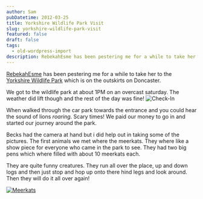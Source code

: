 ```yaml
---
author: Sam
pubDatetime: 2012-03-25
title: Yorkshire Wildlife Park Visit
slug: yorkshire-wildlife-park-visit
featured: false
draft: false
tags:
  - old-wordpress-import
description: RebekahEsme has been pestering me for a while to take her to the Yorkshire Wildlife Park which is on the outskirts on Doncaster...
---
```


[RebekahEsme](http://rebekahesme.com) has been pestering me for a while to take her to the [Yorkshire Wildlife Park](http://www.yorkshirewildlifepark.co.uk/) which is on the outskirts on Doncaster.

We got to the wildlife park at about 1PM on an overcast saturday. The weather did lift though and the rest of the day was fine!
![Check-In](http://cl.ly/3W1d0q1Y291f45033m0R/Image%202012-03-24%20at%207.01.09%20PM.png)

When walked through the car park towards the entrance and you could hear the sound of lions *roaring*. Scary times! We paid our money to go in and started our journey around the park.

Becks had the camera at hand but i did help out in taking some of the pictures. The first animals we met where the meerkats. They where like a show piece for everyone who came in the park to see. They had two big pens which where filled with about 10 meerkats each. 

They are quite funny creatures. They run all over the place, up and down logs and then just stop and hop up onto there hind legs and look around. Then they will do it all over again!

[![Meerkats](https://blog.bonxy.net/wp-content/uploads/2012/03/DSC_0119-1024x682.jpg)](http://bonxy.info/2012/03/yorkshire-wildlife-park-visit/dsc_0119/)